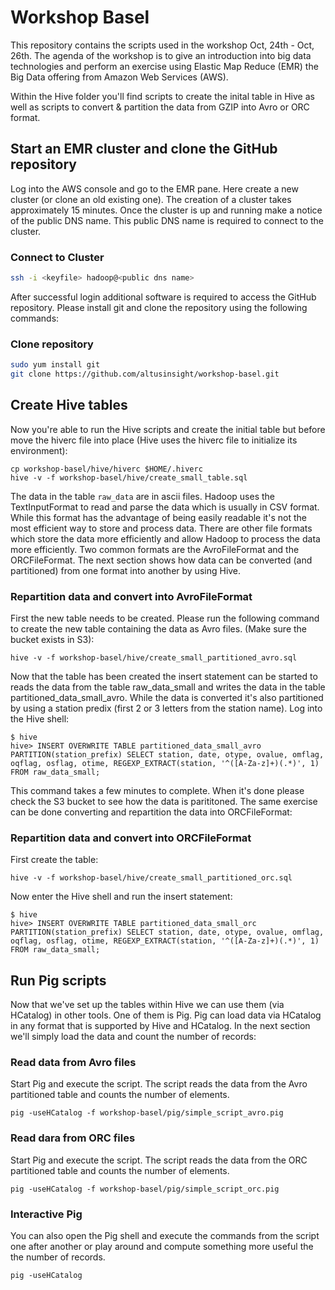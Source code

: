 # Workshop Basel

This repository contains the scripts used in the workshop Oct, 24th - Oct, 26th. The agenda of the workshop is to give an introduction into big data technologies and perform an exercise using Elastic Map Reduce (EMR) the Big Data offering from Amazon Web Services (AWS).

Within the Hive folder you'll find scripts to create the inital table in Hive as well as scripts to convert & partition the data from GZIP into Avro or ORC format.

## Start an EMR cluster and clone the GitHub repository

Log into the AWS console and go to the EMR pane. Here create a new cluster (or clone an old existing one). The creation of a cluster takes approximately 15 minutes. Once the cluster is up and running make a notice of the public DNS name. This public DNS name is required to connect to the cluster.

### Connect to Cluster

```bash
ssh -i <keyfile> hadoop@<public dns name>
```

After successful login additional software is required to access the GitHub repository. Please install git and clone the repository using the following commands:

### Clone repository
```bash
sudo yum install git
git clone https://github.com/altusinsight/workshop-basel.git
```

## Create Hive tables
Now you're able to run the Hive scripts and create the initial table but before move the hiverc file into place (Hive uses the hiverc file to initialize its environment):

```
cp workshop-basel/hive/hiverc $HOME/.hiverc
hive -v -f workshop-basel/hive/create_small_table.sql
```

The data in the table ```raw_data``` are in ascii files. Hadoop uses the TextInputFormat to read and parse the data which is usually in CSV format. While this format has the advantage of being easily readable it's not the most efficient way to store and process data. There are other file formats which store the data more efficiently and allow Hadoop to process the data more efficiently. Two common formats are the AvroFileFormat and the ORCFileFormat. The next section shows how data can be converted (and partitioned) from one format into another by using Hive.

### Repartition data and convert into AvroFileFormat

First the new table needs to be created. Please run the following command to create the new table containing the data as Avro files. (Make sure the bucket exists in S3):

```
hive -v -f workshop-basel/hive/create_small_partitioned_avro.sql
```
Now that the table has been created the insert statement can be started to reads the data from the table raw_data_small and writes the data in the table partitioned_data_small_avro. While the data is converted it's also partitioned by using a station predix (first 2 or 3 letters from the station name). Log into the Hive shell:
```
$ hive
hive> INSERT OVERWRITE TABLE partitioned_data_small_avro  PARTITION(station_prefix) SELECT station, date, otype, ovalue, omflag, oqflag, osflag, otime, REGEXP_EXTRACT(station, '^([A-Za-z]+)(.*)', 1) FROM raw_data_small;
```

This command takes a few minutes to complete. When it's done please check the S3 bucket to see how the data is parititoned. The same exercise can be done converting and repartition the data into ORCFileFormat:

### Repartition data and convert into ORCFileFormat

First create the table:
```
hive -v -f workshop-basel/hive/create_small_partitioned_orc.sql
```

Now enter the Hive shell and run the insert statement:

```
$ hive
hive> INSERT OVERWRITE TABLE partitioned_data_small_orc  PARTITION(station_prefix) SELECT station, date, otype, ovalue, omflag, oqflag, osflag, otime, REGEXP_EXTRACT(station, '^([A-Za-z]+)(.*)', 1) FROM raw_data_small;
```

## Run Pig scripts

Now that we've set up the tables within Hive we can use them (via HCatalog) in other tools. One of them is Pig. Pig can load data via HCatalog in any format that is supported by Hive and HCatalog. In the next section we'll simply load the data and count the number of records:

### Read data from Avro files

Start Pig and execute the script. The script reads the data from the Avro partitioned table and counts the number of elements.
```
pig -useHCatalog -f workshop-basel/pig/simple_script_avro.pig
```

### Read dara from ORC files

Start Pig and execute the script. The script reads the data from the ORC partitioned table and counts the number of elements.
```
pig -useHCatalog -f workshop-basel/pig/simple_script_orc.pig
```

### Interactive Pig

You can also open the Pig shell and execute the commands from the script one after another or play around and compute something more useful the the number of records.
```
pig -useHCatalog
```
